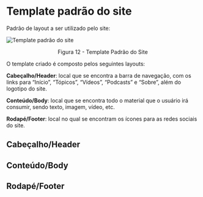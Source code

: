 # Template padrão do site

Padrão de layout a ser utilizado pelo site:

![Template padrão do site](img/Wireframe/Template_Padrão_Site.png)
<center>Figura 12 - Template Padrão do Site</center>

O template criado é composto pelos seguintes layouts:

**Cabeçalho/Header**: local que se encontra a barra de navegação, com os links para “Início”, “Tópicos”, “Vídeos”, “Podcasts” e “Sobre”, além do logotipo do site.

**Conteúdo/Body**: local que se encontra todo o material que o usuário irá consumir, sendo texto, imagem, vídeo, etc.

**Rodapé/Footer**: local no qual se encontram os ícones para as redes sociais do site.

## Cabeçalho/Header 

## Conteúdo/Body

## Rodapé/Footer

